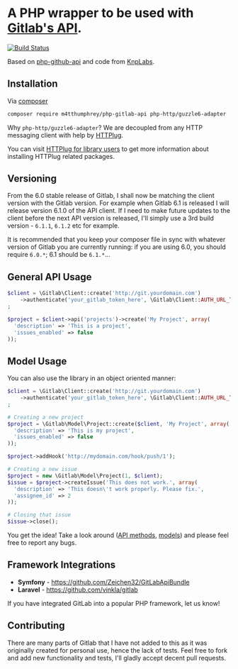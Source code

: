 A PHP wrapper to be used with [Gitlab's API](https://github.com/gitlabhq/gitlabhq/tree/master/doc/api).
==============

[![Build Status](https://travis-ci.org/m4tthumphrey/php-gitlab-api.svg?branch=master)](https://travis-ci.org/m4tthumphrey/php-gitlab-api)

Based on [php-github-api](https://github.com/m4tthumphrey/php-github-api) and code from [KnpLabs](https://github.com/KnpLabs/php-github-api).

Installation
------------

Via [composer](https://getcomposer.org)

```bash
composer require m4tthumphrey/php-gitlab-api php-http/guzzle6-adapter
```

Why `php-http/guzzle6-adapter`? We are decoupled from any HTTP messaging client with help by [HTTPlug](http://httplug.io).

You can visit [HTTPlug for library users](http://docs.php-http.org/en/latest/httplug/users.html) to get more information about installing HTTPlug related packages.

Versioning
----------

From the 6.0 stable release of Gitlab, I shall now be matching the client version with the Gitlab version. For example
when Gitlab 6.1 is released I will release version 6.1.0 of the API client. If I need to make future updates to the client
before the next API version is released, I'll simply use a 3rd build version - `6.1.1`, `6.1.2` etc for example.

It is recommended that you keep your composer file in sync with whatever version of Gitlab you are currently running:
if you are using 6.0, you should require `6.0.*`; 6.1 should be `6.1.*`...

General API Usage
-----------------

```php
$client = \Gitlab\Client::create('http://git.yourdomain.com')
    ->authenticate('your_gitlab_token_here', \Gitlab\Client::AUTH_URL_TOKEN)
;

$project = $client->api('projects')->create('My Project', array(
  'description' => 'This is a project',
  'issues_enabled' => false
));

```

Model Usage
-----------

You can also use the library in an object oriented manner:

```php
$client = \Gitlab\Client::create('http://git.yourdomain.com')
    ->authenticate('your_gitlab_token_here', \Gitlab\Client::AUTH_URL_TOKEN)
;

# Creating a new project
$project = \Gitlab\Model\Project::create($client, 'My Project', array(
  'description' => 'This is my project',
  'issues_enabled' => false
));

$project->addHook('http://mydomain.com/hook/push/1');

# Creating a new issue
$project = new \Gitlab\Model\Project(1, $client);
$issue = $project->createIssue('This does not work.', array(
  'description' => 'This doesn\'t work properly. Please fix.',
  'assignee_id' => 2
));

# Closing that issue
$issue->close();
```

You get the idea! Take a look around ([API methods](https://github.com/m4tthumphrey/php-gitlab-api/tree/master/lib/Gitlab/Api),
[models](https://github.com/m4tthumphrey/php-gitlab-api/tree/master/lib/Gitlab/Model)) and please feel free to report any bugs.

Framework Integrations
----------------------
- **Symfony** - https://github.com/Zeichen32/GitLabApiBundle
- **Laravel** - https://github.com/vinkla/gitlab

If you have integrated GitLab into a popular PHP framework, let us know!

Contributing
------------

There are many parts of Gitlab that I have not added to this as it was originally created for personal use, hence the
lack of tests. Feel free to fork and add new functionality and tests, I'll gladly accept decent pull requests.
